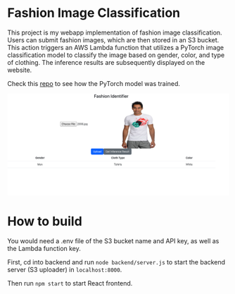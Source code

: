 # Fashion Image Classification

This project is my webapp implementation of fashion image classification. Users can submit fashion images, which are then stored in an S3 bucket. This action triggers an AWS Lambda function that utilizes a PyTorch image classification model to classify the image based on gender, color, and type of clothing. The inference results are subsequently displayed on the website.

Check this [repo](https://github.com/jaemin-capslock/fashion-project) to see how the PyTorch model was trained.

![example](assets/app-example-2.png)

# How to build

You would need a .env file of the S3 bucket name and API key, as well as the Lambda function key. 

First, cd into backend and run `node backend/server.js` to start the backend server (S3 uploader) in `localhost:8000`.

Then run `npm start` to start React frontend.